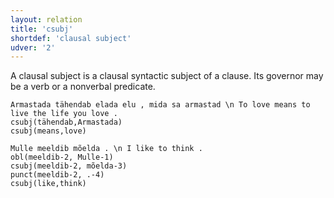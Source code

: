 ```yaml
---
layout: relation
title: 'csubj'
shortdef: 'clausal subject'
udver: '2'
---
```


A clausal subject is a clausal syntactic subject of a clause.  Its governor may be a verb or a nonverbal predicate. 

~~~ sdparse
Armastada tähendab elada elu , mida sa armastad \n To love means to live the life you love . 
csubj(tähendab,Armastada)
csubj(means,love)
~~~

~~~ sdparse
Mulle meeldib mõelda . \n I like to think .
obl(meeldib-2, Mulle-1)
csubj(meeldib-2, mõelda-3)
punct(meeldib-2, .-4)
csubj(like,think)
~~~

<!-- Interlanguage links updated Po 11. listopadu 2024, 20:10:43 CET -->
